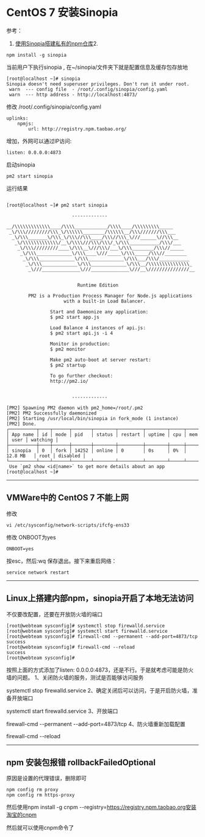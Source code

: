 # <span id= "20180727">CentOS 7 安装Sinopia</span> #


参考：
1. [使用Sinopia搭建私有的npm仓库](https://segmentfault.com/a/1190000005790827)2. 


```shell
npm install -g sinopia
```
当前用户下执行sinopia , 在~/sinopia/文件夹下就是配置信息及缓存包存放地

```shell
[root@localhost ~]# sinopia
Sinopia doesn't need superuser privileges. Don't run it under root.
 warn  --- config file  - /root/.config/sinopia/config.yaml
 warn  --- http address - http://localhost:4873/
```

修改 /root/.config/sinopia/config.yaml
 
```shell
uplinks:
	npmjs:
		url: http://registry.npm.taobao.org/
```
增加，外网可以通过IP访问:
 
```shell
listen: 0.0.0.0:4873
```

启动sinopia


```shell
pm2 start sinopia
```
运行结果
```shell

[root@localhost ~]# pm2 start sinopia

                        -------------

__/\\\\\\\\\\\\\____/\\\\____________/\\\\____/\\\\\\\\\_____
 _\/\\\/////////\\\_\/\\\\\\________/\\\\\\__/\\\///////\\\___
  _\/\\\_______\/\\\_\/\\\//\\\____/\\\//\\\_\///______\//\\\__
   _\/\\\\\\\\\\\\\/__\/\\\\///\\\/\\\/_\/\\\___________/\\\/___
    _\/\\\/////////____\/\\\__\///\\\/___\/\\\________/\\\//_____
     _\/\\\_____________\/\\\____\///_____\/\\\_____/\\\//________
      _\/\\\_____________\/\\\_____________\/\\\___/\\\/___________
       _\/\\\_____________\/\\\_____________\/\\\__/\\\\\\\\\\\\\\\_
        _\///______________\///______________\///__\///////////////__


                          Runtime Edition

        PM2 is a Production Process Manager for Node.js applications
                     with a built-in Load Balancer.

                Start and Daemonize any application:
                $ pm2 start app.js

                Load Balance 4 instances of api.js:
                $ pm2 start api.js -i 4

                Monitor in production:
                $ pm2 monitor

                Make pm2 auto-boot at server restart:
                $ pm2 startup

                To go further checkout:
                http://pm2.io/


                        -------------

[PM2] Spawning PM2 daemon with pm2_home=/root/.pm2
[PM2] PM2 Successfully daemonized
[PM2] Starting /usr/local/bin/sinopia in fork_mode (1 instance)
[PM2] Done.
┌──────────┬────┬──────┬───────┬────────┬─────────┬────────┬─────┬───────────┬──────┬──────────┐
│ App name │ id │ mode │ pid   │ status │ restart │ uptime │ cpu │ mem       │ user │ watching │
├──────────┼────┼──────┼───────┼────────┼─────────┼────────┼─────┼───────────┼──────┼──────────┤
│ sinopia  │ 0  │ fork │ 14252 │ online │ 0       │ 0s     │ 0%  │ 12.8 MB   │ root │ disabled │
└──────────┴────┴──────┴───────┴────────┴─────────┴────────┴─────┴───────────┴──────┴──────────┘
 Use `pm2 show <id|name>` to get more details about an app
[root@localhost ~]# 

```

----------
## VMWare中的 CentOS 7 不能上网 ##

修改


```shell
vi /etc/sysconfig/network-scripts/ifcfg-ens33
```

修改 ONBOOT为yes

```shell
ONBOOT=yes
```
按esc，然后:wq 保存退出。接下来重启网络：

```shell
service network restart
```
----------

## Linux上搭建内部npm，sinopia开启了本地无法访问 ##

不仅要改配置，还要在开放防火墙的端口
```shell
[root@webteam sysconfig]# systemctl stop firewalld.service 
[root@webteam sysconfig]# systemctl start firewalld.service 
[root@webteam sysconfig]# firewall-cmd --permanent --add-port=4873/tcp  
success
[root@webteam sysconfig]# firewall-cmd --reload
success
[root@webteam sysconfig]# 
```

按照上面的方式添加了listen: 0.0.0.0:4873，还是不行。于是就考虑可能是防火墙的问题。
1、关闭防火墙的服务，测试是否能够访问服务

systemctl stop firewalld.service
2、确定关闭后可以访问，于是开启防火墙，准备开放端口

systemctl start firewalld.service
3、开放端口

firewall-cmd --permanent --add-port=4873/tcp
4、防火墙重新加载配置

firewall-cmd --reload


----------

## npm 安装包报错 rollbackFailedOptional ##

原因是设置的代理错误，删除即可

```shell
npm config rm proxy
npm config rm https-proxy

```

然后使用npm install -g cnpm --registry=https://registry.npm.taobao.org安装淘宝的cnpm

然后就可以使用cnpm命令了




















